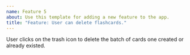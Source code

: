 ```yaml
---
name: Feature 5
about: Use this template for adding a new feature to the app.
title: "Feature: User can delete flashcards."
---
```

User clicks on the trash icon to delete the batch of cards one created or already existed.
